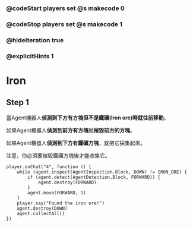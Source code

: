 ### @codeStart players set @s makecode 0
### @codeStop players set @s makecode 1

### @hideIteration true 
### @explicitHints 1


# Iron

## Step 1
當Agent機器人**偵測到下方有方塊但不是鐵礦(Iron ore)**時就**往前移動**。

如果Agent機器人**偵測到前方有方塊**就**摧毀前方的方塊**。

如果Agent機器人**偵測到下方有鐵礦方塊**，就把它採集起來。

注意，你必須要摧毀鐵礦方塊後才能收集它。

```ghost
player.onChat("4", function () {
    while (agent.inspect(AgentInspection.Block, DOWN) != IRON_ORE) {
        if (agent.detect(AgentDetection.Block, FORWARD)) {
            agent.destroy(FORWARD)
        }
        agent.move(FORWARD, 1)
    }
    player.say("Found the iron ore!")
    agent.destroy(DOWN)
    agent.collectAll()
})
```
